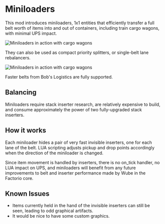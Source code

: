 # Miniloaders

This mod introduces miniloaders, 1x1 entities that efficiently transfer a full
belt worth of items into and out of containers, including train cargo wagons,
with minimal UPS impact.

![Miniloaders in action with cargo wagons](https://github.com/mspielberg/factorio-miniloader/raw/master/demo.gif)

They can also be used as compact priority splitters, or single-belt lane
rebalancers.

![Miniloaders in action with cargo wagons](https://github.com/mspielberg/factorio-miniloader/raw/master/tricks.gif)

Faster belts from Bob's Logistics are fully supported.

## Balancing

Miniloaders require stack inserter research, are relatively expensive to build,
and consume approximately the power of two fully-upgraded stack inserters.

## How it works

Each miniloader hides a pair of very fast invisible inserters, one for each lane
of the belt.  LUA scripting adjusts pickup and drop points accordingly when the
direction of the miniloader is changed.

Since item movement is handled by inserters, there is no on_tick handler, no LUA
impact on UPS, and miniloaders will benefit from any future improvements to belt
and inserter performance made by Wube in the Factorio core.

## Known Issues

* Items currently held in the hand of the invisible inserters can still be seen,
  leading to odd graphical artifacts.
* It would be nice to have some custom graphics.

